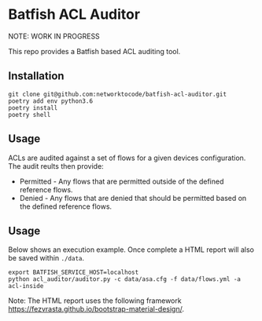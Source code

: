 # Batfish ACL Auditor

NOTE: WORK IN PROGRESS

This repo provides a Batfish based ACL auditing tool.

## Installation
```
git clone git@github.com:networktocode/batfish-acl-auditor.git
poetry add env python3.6
poetry install
poetry shell
```

## Usage
ACLs are audited against a set of flows for a given devices configuration. The audit reults then provide:
* Permitted - Any flows that are permitted outside of the defined reference flows.
* Denied - Any flows that are denied that should be permitted based on the defined reference flows.

## Usage
Below shows an execution example. Once complete a HTML report will also be saved within `./data`.
```
export BATFISH_SERVICE_HOST=localhost
python acl_auditor/auditor.py -c data/asa.cfg -f data/flows.yml -a acl-inside
```
Note: The HTML report uses the following framework https://fezvrasta.github.io/bootstrap-material-design/.